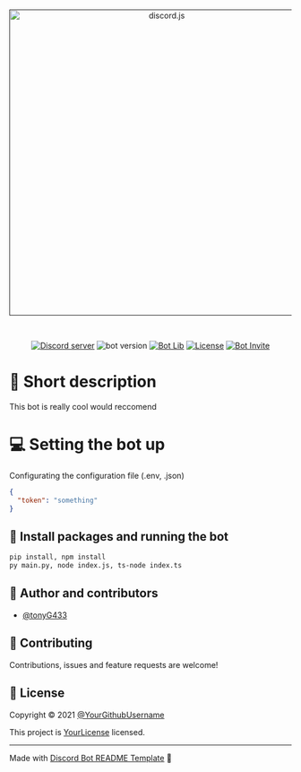 <div align="center">
  <br />
  <p>
    <a href=""><img src="https://cdn.discordapp.com/attachments/641707771120713730/920221520226291762/BOTNAME.png" width="546" alt="discord.js" /></a>
    <!--- You can put your bot's Oauth 2 invite URL in the href above --->
  </p>
  <br />
  <p>
    <a href="https://discord.gg/NPFepexsn5"><img src="https://img.shields.io/discord/877476074055938078?color=5865F2&logo=discord&logoColor=white&style=for-the-badge" alt="Discord server" /></a>
    <!--- change the numbers after /discord/ with your support server id, make sure you have widget on --->
    <a><img src="https://img.shields.io/badge/version-bot_version-green.svg?cacheSeconds=2592000&style=for-the-badge" alt="bot version" /></a>
    <a href="https://discord.js.org"><img src="https://img.shields.io/badge/Powered_by-Discord_library-%235865F2?style=for-the-badge" alt="Bot Lib" /></a>
    <a href="https://opensource.org/licenses/MIT"><img src="https://img.shields.io/badge/license-Your_license-orange?style=for-the-badge" alt="License" /></a>
    <a href=""><img src="https://img.shields.io/badge/Invite_now!-yellow?style=for-the-badge" alt="Bot Invite" /></a>
    <!--- Put your bots OAuth 2 invite in the href above --->
  </p>
</div>



# 🤖 Short description
This bot is really cool would reccomend

# 💻 Setting the bot up

 Configurating the configuration file (.env, .json)
```json
{
  "token": "something"
}
```

## 💽 Install packages and running the bot
```sh
pip install, npm install
py main.py, node index.js, ts-node index.ts
```

## 👥 Author and contributors

* [@tonyG433](https://github.com/tonyG433)

## 🤝 Contributing

Contributions, issues and feature requests are welcome!


## 📝 License

Copyright © 2021 [@YourGithubUsername](https://github.com/YourGithubUsername)
<!--- Replace "YourGithubUsername" with your GitHub username [@tonyG433](https://github.com/tonyG433) --->

This project is [YourLicense](YourLicenseURL) licensed.

*** 
Made with [Discord Bot README Template](https://github.com/tonyG433/DiscordBotReadmeTemplate/) 🤖
